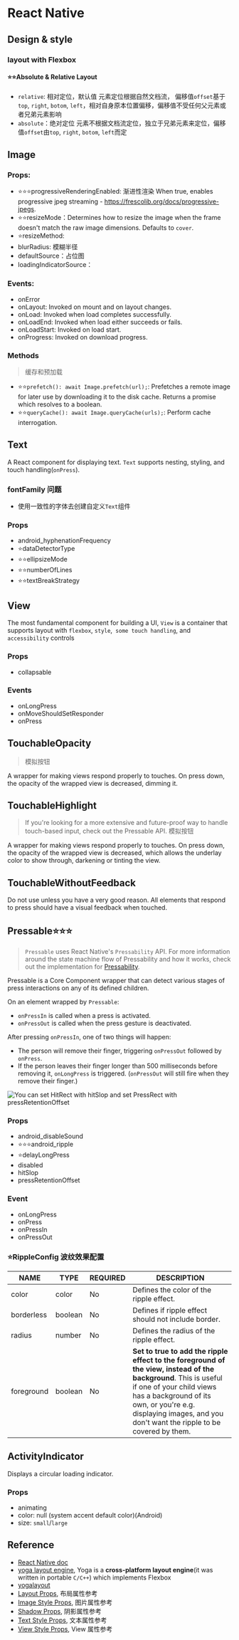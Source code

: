# React Native

## Design & style

### layout with Flexbox

#### ⭐⭐Absolute & Relative Layout

- `relative`: 相对定位，默认值
  元素定位根据自然文档流， 偏移值`offset`基于`top`, `right`, `botom`, `left`，相对自身原本位置偏移，偏移值不受任何父元素或者兄弟元素影响
- `absolute`：绝对定位
  元素不根据文档流定位，独立于兄弟元素来定位，偏移值`offset`由`top`, `right`, `botom`, `left`而定

## Image

### Props:

- ⭐⭐⭐progressiveRenderingEnabled: 渐进性渲染 When true, enables progressive jpeg streaming - https://frescolib.org/docs/progressive-jpegs.
- ⭐⭐resizeMode：Determines how to resize the image when the frame doesn't match the raw image dimensions. Defaults to `cover`.
- ⭐resizeMethod:
- blurRadius: 模糊半径
- defaultSource：占位图
- loadingIndicatorSource：

### Events:

- onError
- onLayout: Invoked on mount and on layout changes.
- onLoad: Invoked when load completes successfully.
- onLoadEnd: Invoked when load either succeeds or fails.
- onLoadStart: Invoked on load start.
- onProgress: Invoked on download progress.

### Methods

> 缓存和预加载

- ⭐⭐`prefetch(): await Image.prefetch(url);`: Prefetches a remote image for later use by downloading it to the disk cache. Returns a promise which resolves to a boolean.
- ⭐⭐`queryCache(): await Image.queryCache(urls);`: Perform cache interrogation.

## Text

A React component for displaying text. `Text` supports nesting, styling, and touch handling(`onPress`).

### fontFamily 问题

- 使用一致性的字体去创建自定义`Text`组件

### Props

- android_hyphenationFrequency
- ⭐dataDetectorType
- ⭐⭐ellipsizeMode
- ⭐⭐numberOfLines
- ⭐⭐textBreakStrategy

## View

The most fundamental component for building a UI, `View` is a container that supports layout with `flexbox`, `style`,` some touch handling`, and `accessibility` controls

### Props

- collapsable

### Events

- onLongPress
- onMoveShouldSetResponder
- onPress

## TouchableOpacity

> 模拟按钮

A wrapper for making views respond properly to touches. On press down, the opacity of the wrapped view is decreased, dimming it.

## TouchableHighlight

> If you're looking for a more extensive and future-proof way to handle touch-based input, check out the Pressable API.
> 模拟按钮

A wrapper for making views respond properly to touches. On press down, the opacity of the wrapped view is decreased, which allows the underlay color to show through, darkening or tinting the view.

## TouchableWithoutFeedback

Do not use unless you have a very good reason. All elements that respond to press should have a visual feedback when touched.

## Pressable⭐⭐⭐

> `Pressable` uses React Native's `Pressability` API. For more information around the state machine flow of Pressability and how it works, check out the implementation for [Pressability](https://github.com/facebook/react-native/blob/16ea9ba8133a5340ed6751ec7d49bf03a0d4c5ea/Libraries/Pressability/Pressability.js#L347).

Pressable is a Core Component wrapper that can detect various stages of press interactions on any of its defined children.

On an element wrapped by `Pressable`:

- `onPressIn` is called when a press is activated.
- `onPressOut` is called when the press gesture is deactivated.

After pressing `onPressIn`, one of two things will happen:

- The person will remove their finger, triggering `onPressOut` followed by `onPress`.
- If the person leaves their finger longer than 500 milliseconds before removing it, `onLongPress` is triggered. (`onPressOut` will still fire when they remove their finger.)

![You can set HitRect with hitSlop and set PressRect with pressRetentionOffset](https://d33wubrfki0l68.cloudfront.net/9b416a15e621e19463eadfb31eb16a058008ac9c/aecda/docs/assets/d_pressable_anatomy.svg)

### Props

- android_disableSound
- ⭐⭐⭐android_ripple
- ⭐delayLongPress
- disabled
- hitSlop
- pressRetentionOffset

### Event

- onLongPress
- onPress
- onPressIn
- onPressOut

### ⭐RippleConfig 波纹效果配置

| NAME       | TYPE    | REQUIRED | DESCRIPTION                                                                                                                                                                                                                                                      |
| ---------- | ------- | -------- | ---------------------------------------------------------------------------------------------------------------------------------------------------------------------------------------------------------------------------------------------------------------- |
| color      | color   | No       | Defines the color of the ripple effect.                                                                                                                                                                                                                          |
| borderless | boolean | No       | Defines if ripple effect should not include border.                                                                                                                                                                                                              |
| radius     | number  | No       | Defines the radius of the ripple effect.                                                                                                                                                                                                                         |
| foreground | boolean | No       | **Set to true to add the ripple effect to the foreground of the view, instead of the background**. This is useful if one of your child views has a background of its own, or you're e.g. displaying images, and you don't want the ripple to be covered by them. |

## ActivityIndicator

Displays a circular loading indicator.

### Props

- animating
- color: null (system accent default color)(Android)
- size: `small`/`large`

## Reference

- [React Native doc](https://reactnative.dev/docs)
- [yoga layout engine](https://github.com/facebook/yoga), Yoga is a **cross-platform layout engine**(it was written in portable `C/C++`) which implements Flexbox
- [yogalayout](https://yogalayout.com/playground/)
- [Layout Props](https://reactnative.dev/docs/layout-props), 布局属性参考
- [Image Style Props](https://reactnative.dev/docs/image-style-props), 图片属性参考
- [Shadow Props](https://reactnative.dev/docs/shadow-props), 阴影属性参考
- [Text Style Props](https://reactnative.dev/docs/text-style-props), 文本属性参考
- [View Style Props](https://reactnative.dev/docs/view-style-props), View 属性参考
